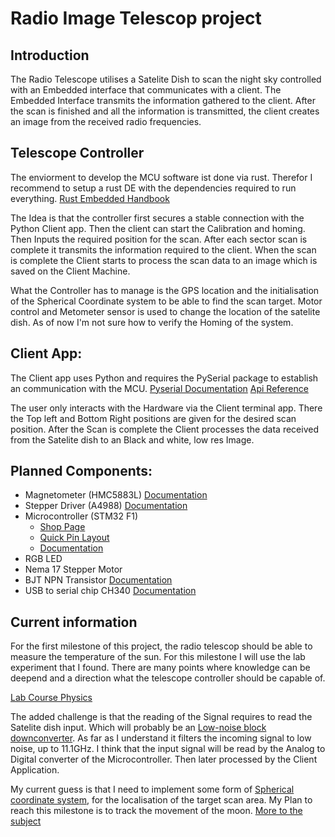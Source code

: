 # Radio Image Telescop project

## Introduction

The Radio Telescope utilises a Satelite Dish to scan the night sky controlled with an Embedded interface that communicates with a client. The Embedded Interface transmits the information gathered to the client. After the scan is finished and all the information is transmitted, the client creates an image from the received radio frequencies.  

## Telescope Controller
The enviorment to develop the MCU software ist done via rust.
Therefor I recommend to setup a rust DE with the dependencies required to run everything.
[Rust Embedded Handbook](https://docs.rust-embedded.org/book/)

The Idea is that the controller first secures a stable connection with the Python Client app.
Then the client can start the Calibration and homing. Then Inputs the required position for the scan.
After each sector scan is complete it transmits the information required to the client.
When the scan is complete the Client starts to process the scan data to an image which is saved on the Client Machine.

What the Controller has to manage is the GPS location and the initialisation of the Spherical Coordinate system to be able to find the scan target.
Motor control and Metometer sensor is used to change the location of the satelite dish. 
As of now I'm not sure how to verify the Homing of the system.

## Client App:
The Client app uses Python and requires the PySerial package to establish an communication with the MCU.
[Pyserial Documentation](https://pyserial.readthedocs.io/en/latest/pyserial.html)
[Api Reference](https://pyserial.readthedocs.io/en/latest/pyserial_api.html)

The user only interacts with the Hardware via the Client terminal app.
There the Top left and Bottom Right positions are given for the desired scan position.
After the Scan is complete the Client processes the data received from the Satelite dish to an Black and white, low res Image.

## Planned Components:
- Magnetometer (HMC5883L) [Documentation](http://https://m.media-amazon.com/images/I/B1fYZAVkZFL.pdf)
- Stepper Driver (A4988) [Documentation](https://https://cdn.shopify.com/s/files/1/1509/1638/files/A4988_Stepper_Motor_Driver_Datenblatt_AZ-Delivery_Vertriebs_GmbH.pdf?v=1608626085)
- Microcontroller (STM32 F1) 
  - [Shop Page](https://www.reichelt.de/de/de/shop/produkt/nucleo-64_arm_cortex_m3_stm32_f1-serie-154270?PROVID=2788)
  -  [Quick Pin Layout](https://os.mbed.com/platforms/ST-Nucleo-L073RZ/)
  -  [Documentation](https://cdn-reichelt.de/documents/datenblatt/A300/NUCLEO_MANUAL_EN.pdf)
- RGB LED
- Nema 17 Stepper Motor
- BJT NPN Transistor [Documentation](https://cdn.sparkfun.com/assets/d/5/e/5/d/BC547.pdf)
- USB to serial chip CH340 [Documentation](https://www.mpja.com/download/35227cpdata.pdf)

## Current information
For the first milestone of this project, the radio telescop should be able to measure the temperature of the sun.
For this milestone I will use the lab experiment that I found. There are many points where knowledge can be deepend and a direction what the telescope controller should be capable of.

[Lab Course Physics](https://teaching.astro.uni-koeln.de/sites/default/files/praktikum_m/Radio_astronomy_v1.4_engl.pdf)

The added challenge is that the reading of the Signal requires to read the Satelite dish input. Which will probably be an [Low-noise block downconverter](http://https://en.wikipedia.org/wiki/Low-noise_block_downconverter).
As far as I understand it filters the incoming signal to low noise, up to 11.1GHz. I think that the input signal will be read by the Analog to Digital converter of the Microcontroller. Then later processed by the Client Application.

My current guess is that I need to implement some form of [Spherical coordinate system](https://en.wikipedia.org/wiki/Spherical_coordinate_system), for the localisation of the target scan area. My Plan to reach this milestone is to track the movement of the moon.
[More to the subject](https://www.youtube.com/watch?v=ACHACvEAXUE)